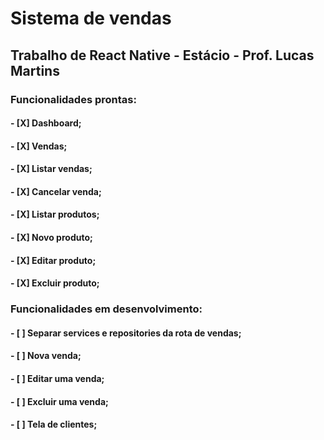 # Sistema de vendas

## Trabalho de React Native - Estácio - Prof. Lucas Martins

### Funcionalidades prontas: 
  #### - [X] Dashboard;
  #### - [X] Vendas;
  #### - [X] Listar vendas;
  #### - [X] Cancelar venda;
  #### - [X] Listar produtos;
  #### - [X] Novo produto;
  #### - [X] Editar produto;
  #### - [X] Excluir produto;

### Funcionalidades em desenvolvimento:
  #### - [ ] Separar services e repositories da rota de vendas;
  #### - [ ] Nova venda;
  #### - [ ] Editar uma venda;
  #### - [ ] Excluir uma venda;
  #### - [ ] Tela de clientes;